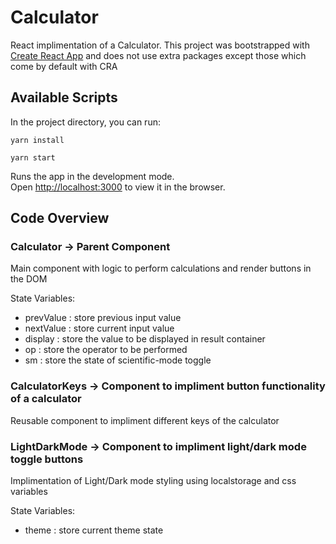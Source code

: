 # Calculator

React implimentation of a Calculator.
This project was bootstrapped with [Create React App](https://github.com/facebook/create-react-app) and does not use extra packages except those which 
come by default with CRA

## Available Scripts

In the project directory, you can run:

`yarn install`

`yarn start`

Runs the app in the development mode.\
Open [http://localhost:3000](http://localhost:3000) to view it in the browser.

## Code Overview

### Calculator -> Parent Component

Main component with logic to perform calculations and render buttons in the DOM

State Variables:

* prevValue : store previous input value
* nextValue : store current input value
* display : store the value to be displayed in result container
* op : store the operator to be performed
* sm : store the state of scientific-mode toggle

### CalculatorKeys -> Component to impliment button functionality of a calculator

Reusable component to impliment different keys of the calculator

### LightDarkMode -> Component to impliment light/dark mode toggle buttons

Implimentation of Light/Dark mode styling using localstorage and css variables

State Variables:

* theme : store current theme state
